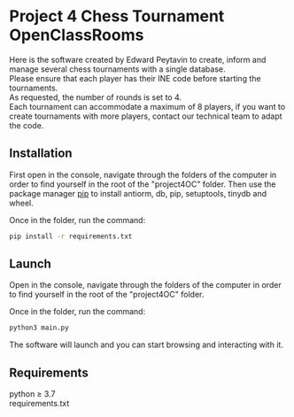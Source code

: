 # Project 4 Chess Tournament OpenClassRooms

Here is the software created by Edward Peytavin to create, inform and manage several chess tournaments with a single database.<br />
Please ensure that each player has their INE code before starting the tournaments.<br />
As requested, the number of rounds is set to 4.<br />
Each tournament can accommodate a maximum of 8 players, if you want to create tournaments with more players, contact our technical team to adapt the code.

## Installation

First open in the console, navigate through the folders of the computer in order to find yourself in the root of the "project4OC" folder.
Then use the package manager [pip](https://pip.pypa.io/en/stable/) to install antiorm,
db, pip, setuptools, tinydb and wheel.

Once in the folder, run the command:

```bash
pip install -r requirements.txt
```

## Launch

Open in the console, navigate through the folders of the computer in order to find yourself in the root of the "project4OC" folder.<br />

Once in the folder, run the command:

```bash
python3 main.py
```

The software will launch and you can start browsing and interacting with it.

## Requirements

python ≥ 3.7 <br />
requirements.txt
